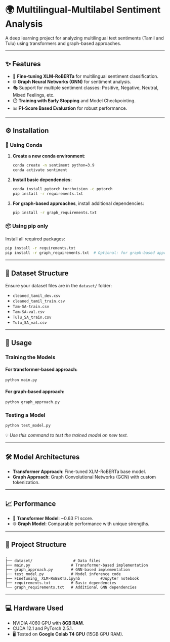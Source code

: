 # 🌍 Multilingual-Multilabel Sentiment Analysis  
A deep learning project for analyzing multilingual text sentiments (Tamil and Tulu) using transformers and graph-based approaches.  

---

## ✨ Features  
- 🔄 **Fine-tuning XLM-RoBERTa** for multilingual sentiment classification.  
- 🌐 **Graph Neural Networks (GNN)** for sentiment analysis.  
- 🎭 Support for multiple sentiment classes: Positive, Negative, Neutral, Mixed Feelings, etc.  
- ⏱️ **Training with Early Stopping** and Model Checkpointing.  
- 📊 **F1-Score Based Evaluation** for robust performance.  

---

## ⚙️ Installation  

### 🐍 Using Conda  
1. **Create a new conda environment**:  
   ```bash  
   conda create -n sentiment python=3.9  
   conda activate sentiment  
   ```  
2. **Install basic dependencies**:  
   ```bash  
   conda install pytorch torchvision -c pytorch  
   pip install -r requirements.txt  
   ```  
3. **For graph-based approaches**, install additional dependencies:  
   ```bash  
   pip install -r graph_requirements.txt  
   ```  

### 📦 Using pip only  
Install all required packages:  
```bash  
pip install -r requirements.txt  
pip install -r graph_requirements.txt  # Optional: for graph-based approach  
```  

---

## 📂 Dataset Structure  
Ensure your dataset files are in the `dataset/` folder:  
- `cleaned_tamil_dev.csv`  
- `cleaned_tamil_train.csv`  
- `Tam-SA-train.csv`  
- `Tam-SA-val.csv`  
- `Tulu_SA_train.csv`  
- `Tulu_SA_val.csv`  

---

## 🚀 Usage  

### Training the Models  
#### For transformer-based approach:  
```bash  
python main.py  
```  

#### For graph-based approach:  
```bash  
python graph_approach.py  
```  

### Testing a Model  
```bash  
python test_model.py  
```  

💡 *Use this command to test the trained model on new text.*  

---

## 🛠️ Model Architectures  
- **Transformer Approach**: Fine-tuned XLM-RoBERTa base model.  
- **Graph Approach**: Graph Convolutional Networks (GCN) with custom tokenization.  

---

## 📈 Performance  
- 🤖 **Transformer Model**: ~0.63 F1 score.  
- 🌐 **Graph Model**: Comparable performance with unique strengths.  

---

## 📁 Project Structure  
```plaintext  
.  
├── dataset/                  # Data files  
├── main.py                  # Transformer-based implementation  
├── graph_approach.py        # GNN-based implementation  
├── test_model.py            # Model inference code
├── FInetuning_ XLM-RoBERTa.ipynb         #Jupyter notebook
├── requirements.txt         # Basic dependencies  
└── graph_requirements.txt   # Additional GNN dependencies 

```  

---

## 💻 Hardware Used  
- NVIDIA 4060 GPU with **8GB RAM**.  
- CUDA 12.1 and PyTorch 2.5.1.  
- 🖥️ Tested on **Google Colab T4 GPU** (15GB GPU RAM).  




